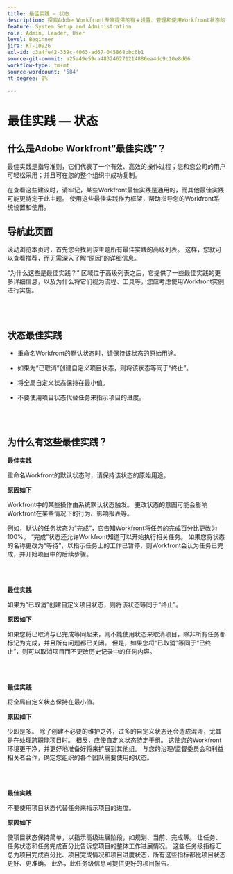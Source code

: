 ```yaml
---
title: 最佳实践 — 状态
description: 探索Adobe Workfront专家提供的有关设置、管理和使用Workfront状态的最佳实践建议。
feature: System Setup and Administration
role: Admin, Leader, User
level: Beginner
jira: KT-10926
exl-id: c3a4fe42-339c-4063-ad67-045868bbc6b1
source-git-commit: a25a49e59ca483246271214886ea4dc9c10e8d66
workflow-type: tm+mt
source-wordcount: '584'
ht-degree: 0%

---
```


# 最佳实践 — 状态

## 什么是Adobe Workfront“最佳实践”？

最佳实践是指导准则，它们代表了一个有效、高效的操作过程；您和您公司的用户可轻松采用；并且可在您的整个组织中成功复制。

在查看这些建议时，请牢记，某些Workfront最佳实践是通用的，而其他最佳实践可能更特定于此主题。 使用这些最佳实践作为框架，帮助指导您的Workfront系统设置和使用。

## 导航此页面

滚动浏览本页时，首先您会找到该主题所有最佳实践的高级列表。 这样，您就可以查看推荐，而无需深入了解“原因”的详细信息。

“为什么这些是最佳实践？” 区域位于高级列表之后，它提供了一些最佳实践的更多详细信息，以及为什么将它们视为流程、工具等，您应考虑使用Workfront实例进行实施。

</br>
</br>

## 状态最佳实践

* 重命名Workfront的默认状态时，请保持该状态的原始用途。

* 如果为“已取消”创建自定义项目状态，则将该状态等同于“终止”。

* 将全局自定义状态保持在最小值。

* 不要使用项目状态代替任务来指示项目的进度。


</br>
</br>



## 为什么有这些最佳实践？

**最佳实践**

重命名Workfront的默认状态时，请保持该状态的原始用途。



**原因如下**

Workfront中的某些操作由系统默认状态触发。 更改状态的意图可能会影响Workfront在某些情况下的行为、影响报表等。



例如，默认的任务状态为“完成”，它告知Workfront将任务的完成百分比更改为100%。 “完成”状态还允许Workfront知道可以开始执行相关任务。 如果您将状态的名称更改为“等待”，以指示任务上的工作已暂停，则Workfront会认为任务已完成，并开始项目中的后续步骤。

</br>
</br>



**最佳实践**

如果为“已取消”创建自定义项目状态，则将该状态等同于“终止”。



**原因如下**

如果您将已取消与已完成等同起来，则不能使用状态来取消项目，除非所有任务都标记为完成，并且所有问题都已关闭。 但是，如果您将“已取消”等同于“已终止”，则可以取消项目而不更改历史记录中的任何内容。


</br>
</br>

**最佳实践**

将全局自定义状态保持在最小值。



**原因如下**

少即是多。 除了创建不必要的维护之外，过多的自定义状态还会造成混淆，尤其是在处理跨职能项目时。 相反，应使自定义状态特定于组。 这使您的Workfront环境更干净，并更好地准备好将来扩展到其他组。 与您的治理/监督委员会和利益相关者合作，确定您组织的各个团队需要使用的状态。


</br>
</br>

**最佳实践**

不要使用项目状态代替任务来指示项目的进度。



**原因如下**

使项目状态保持简单，以指示高级进展阶段，如规划、当前、完成等。 让任务、任务状态和任务完成百分比告诉您项目的整体工作进展情况。 这些任务级指标汇总为项目完成百分比、项目完成情况和项目进度状态，所有这些指标都比项目状态更好、更准确。 此外，此任务级信息可提供更好的项目报告。
